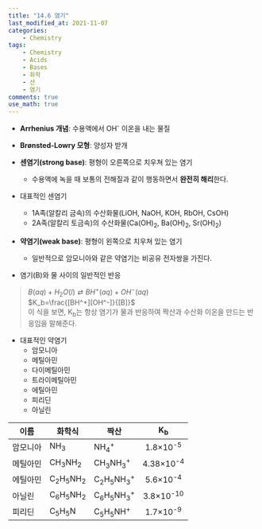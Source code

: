 ```yaml
---
title: "14.6 염기"
last_modified_at: 2021-11-07
categories:
    - Chemistry
tags:
    - Chemistry
    - Acids
    - Bases
    - 화학
    - 산
    - 염기
comments: true
use_math: true
---
```


- **Arrhenius 개념**: 수용액에서 OH<sup>-</sup> 이온을 내는 물질

- **Brønsted-Lowry 모형**: 양성자 받개

- **센염기(strong base)**: 평형이 오른쪽으로 치우쳐 있는 염기
    - 수용액에 녹을 때 보통의 전해질과 같이 행동하면서 **완전히 해리**한다.

- 대표적인 센염기
    - 1A족(알칼리 금속)의 수산화물(LiOH, NaOH, KOH, RbOH, CsOH)
    - 2A족(알칼리 토금속)의 수산화물(Ca(OH)<sub>2</sub>, Ba(OH)<sub>2</sub>, Sr(OH)<sub>2</sub>)

- **약염기(weak base)**: 평형이 왼쪽으로 치우쳐 있는 염기
    - 일반적으로 암모니아와 같은 약염기는 비공유 전자쌍을 가진다.

- 염기(B)와 물 사이의 일반적인 반응
> $B(aq)+H_2O(l)⇄BH^+(aq)+OH^-(aq)$\
> $K_b=\frac{[BH^+][OH^-]}{[B]}$\
> 이 식을 보면, K<sub>b</sub>는 항상 염기가 물과 반응하여 짝산과 수산화 이온을 만드는 반응임을 말해준다.

- 대표적인 약염기
    - 암모니아
    - 메틸아민
    - 다이메틸아민
    - 트라이메틸아민
    - 에틸아민
    - 피리딘
    - 아닐린

|이름|화학식|짝산|K<sub>b</sub>|
|---|---|---|:---:|
|암모니아|NH<sub>3</sub>|NH<sub>4</sub><sup>+</sup>|1.8×10<sup>-5</sup>|
|메틸아민|CH<sub>3</sub>NH<sub>2</sub>|CH<sub>3</sub>NH<sub>3</sub><sup>+</sup>|4.38×10<sup>-4</sup>|
|에틸아민|C<sub>2</sub>H<sub>5</sub>NH<sub>2</sub>|C<sub>2</sub>H<sub>5</sub>NH<sub>3</sub><sup>+</sup>|5.6×10<sup>-4</sup>|
|아닐린|C<sub>6</sub>H<sub>5</sub>NH<sub>2</sub>|C<sub>6</sub>H<sub>5</sub>NH<sub>3</sub><sup>+</sup>|3.8×10<sup>-10</sup>|
|피리딘|C<sub>5</sub>H<sub>5</sub>N|C<sub>5</sub>H<sub>5</sub>NH<sup>+</sup>|1.7×10<sup>-9</sup>|
